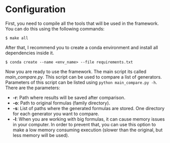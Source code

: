 # Configuration

First, you need to compile all the tools that will be used in the framework. You can do this using the following commands:

    $ make all

After that, I recommend you to create a conda environment and install all dependencies inside it. 

    $ conda create --name <env_name> --file requirements.txt

Now you are ready to use the framework. The main script its called *main_compare.py*. This script can be used to compare a list of generators. Parameters of this script can be listed using ``python main_compare.py -h``. There are the parameters:

* **-r**: Path where results will be saved after comparison.
* **-o**: Path to original formulas (family directory).
* **-s**: List of paths where the generated formulas are stored. One directory for each generator you want to compare.
* **-l**: When you are working with big formulas, it can cause memory issues in your computer. In order to prevent that, you can use this option to make a low memory consuming execution (slower than the original, but less memory will be used).